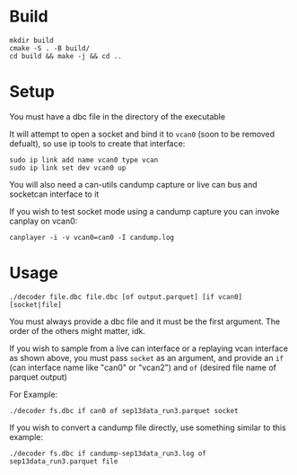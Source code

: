 # Build
```
mkdir build
cmake -S . -B build/
cd build && make -j && cd ..
```
# Setup
You must have a dbc file in the directory of the executable

It will attempt to open a socket and bind it to `vcan0` (soon to be removed defualt), so use ip tools to create that interface:
```
sudo ip link add name vcan0 type vcan
sudo ip link set dev vcan0 up
```

You will also need a can-utils candump capture or live can bus and socketcan interface to it

If you wish to test socket mode using a candump capture you can invoke canplay on vcan0:
```
canplayer -i -v vcan0=can0 -I candump.log
```

# Usage
```
./decoder file.dbc file.dbc [of output.parquet] [if vcan0] [socket|file]
```
You must always provide a dbc file and it must be the first argument. The order of the others might matter, idk.

If you wish to sample from a live can interface or a replaying vcan interface as shown above, you must pass `socket` as an argument, and provide an `if` (can interface name like "can0" or "vcan2") and `of` (desired file name of parquet output)

For Example:
```
./decoder fs.dbc if can0 of sep13data_run3.parquet socket
```

If you wish to convert a candump file directly, use something similar to this example:
```
./decoder fs.dbc if candump-sep13data_run3.log of sep13data_run3.parquet file
```
